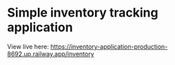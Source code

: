 # Simple inventory tracking application

View live here: https://inventory-application-production-8692.up.railway.app/inventory
